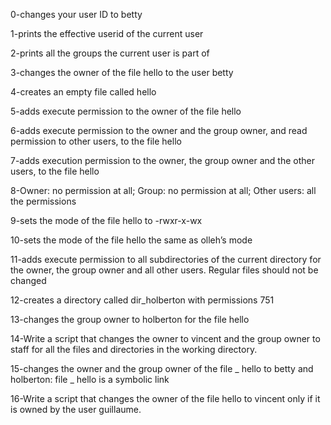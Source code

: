 0-changes your user ID to betty

1-prints the effective userid of the current user

2-prints all the groups the current user is part of

3-changes the owner of the file hello to the user betty

4-creates an empty file called hello

5-adds execute permission to the owner of the file hello

6-adds execute permission to the owner and the group owner, and read permission to other users, to the file hello

7-adds execution permission to the owner, the group owner and the other users, to the file hello

8-Owner: no permission at all; Group: no permission at all; Other users: all the permissions

9-sets the mode of the file hello to -rwxr-x-wx

10-sets the mode of the file hello the same as olleh’s mode

11-adds execute permission to all subdirectories of the current directory for the owner, the group owner and all other users. Regular files should not be changed

12-creates a directory called dir_holberton with permissions 751

13-changes the group owner to holberton for the file hello

14-Write a script that changes the owner to vincent and the group owner to staff for all the files and directories in the working directory.

15-changes the owner and the group owner of the file _ hello to betty and holberton: file _ hello is a symbolic link

16-Write a script that changes the owner of the file hello to vincent only if it is owned by the user guillaume.
